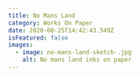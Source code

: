 ```yaml
---
title: No Mans Land
category: Works On Paper
date: 2020-08-25T14:42:43.549Z
isFeatured: false
images:
  - image: no-mans-land-sketch-.jpg
    alt: No mans land inks on paper
---
```

